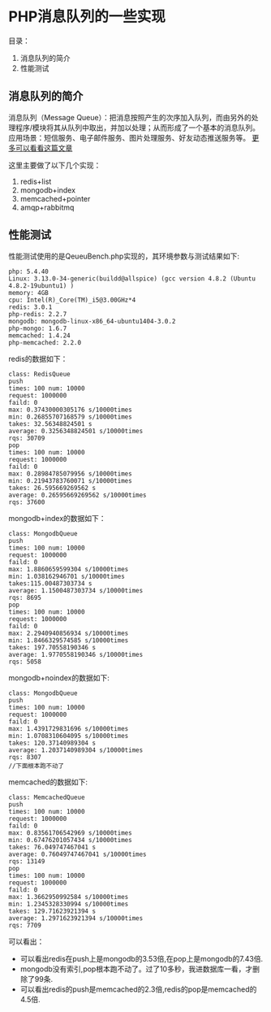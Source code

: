 # PHP消息队列的一些实现

目录：

1. 消息队列的简介
2. 性能测试


## 消息队列的简介 ##

消息队列（Message Queue）：把消息按照产生的次序加入队列，而由另外的处理程序/模块将其从队列中取出，并加以处理；从而形成了一个基本的消息队列。应用场景：短信服务、电子邮件服务、图片处理服务、好友动态推送服务等。
[更多可以看看这篇文章](http://yaoguais.github.io/?s=md/php/mq.md)

这里主要做了以下几个实现：

1. redis+list
2. mongodb+index
3. memcached+pointer
4. amqp+rabbitmq

## 性能测试 ##

性能测试使用的是QeueuBench.php实现的，其环境参数与测试结果如下:

	php: 5.4.40
	Linux: 3.13.0-34-generic(buildd@allspice) (gcc version 4.8.2 (Ubuntu 4.8.2-19ubuntu1) )
	memory: 4GB
	cpu: Intel(R)_Core(TM)_i5@3.00GHz*4
	redis: 3.0.1
	php-redis: 2.2.7
	mongodb: mongodb-linux-x86_64-ubuntu1404-3.0.2
	php-mongo: 1.6.7
	memcached: 1.4.24
	php-memcached: 2.2.0

redis的数据如下：

	class: RedisQueue
	push
	times: 100 num: 10000
	request: 1000000
	faild: 0
	max: 0.37430000305176 s/10000times
	min: 0.26855707168579 s/10000times
	takes: 32.56348824501 s
	average: 0.3256348824501 s/10000times
	rqs: 30709
	pop
	times: 100 num: 10000
	request: 1000000
	faild: 0
	max: 0.28984785079956 s/10000times
	min: 0.21943783760071 s/10000times
	takes: 26.595669269562 s
	average: 0.26595669269562 s/10000times
	rqs: 37600

mongodb+index的数据如下：

	class: MongodbQueue
	push
	times: 100 num: 10000
	request: 1000000
	faild: 0
	max: 1.8860659599304 s/10000times
	min: 1.038162946701 s/10000times
	takes:115.00487303734 s
	average: 1.1500487303734 s/10000times
	rqs: 8695
	pop
	times: 100 num: 10000
	request: 1000000
	faild: 0
	max: 2.2940940856934 s/10000times
	min: 1.8466329574585 s/10000times
	takes: 197.70558190346 s
	average: 1.9770558190346 s/10000times
	rqs: 5058

mongodb+noindex的数据如下:

	class: MongodbQueue
	push
	times: 100 num: 10000
	request: 1000000
	faild: 0
	max: 1.4391729831696 s/10000times
	min: 1.0708310604095 s/10000times
	takes: 120.37140989304 s
	average: 1.2037140989304 s/10000times
	rqs: 8307
	//下面根本跑不动了

memcached的数据如下:

	class: MemcachedQueue
	push
	times: 100 num: 10000
	request: 1000000
	faild: 0
	max: 0.83561706542969 s/10000times
	min: 0.67476201057434 s/10000times
	takes: 76.049747467041 s
	average: 0.76049747467041 s/10000times
	rqs: 13149
	pop
	times: 100 num: 10000
	request: 1000000
	faild: 0
	max: 1.3662950992584 s/10000times
	min: 1.2345328330994 s/10000times
	takes: 129.71623921394 s
	average: 1.2971623921394 s/10000times
	rqs: 7709

可以看出：

- 可以看出redis在push上是mongodb的3.53倍,在pop上是mongodb的7.43倍.
- mongodb没有索引,pop根本跑不动了。过了10多秒，我进数据库一看，才删除了99条.
- 可以看出redis的push是memcached的2.3倍,redis的pop是memcached的4.5倍.
